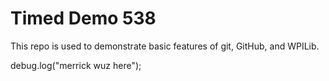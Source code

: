 # Timed Demo 538

This repo is used to demonstrate basic features of git, GitHub, and WPILib.

debug.log("merrick wuz here");